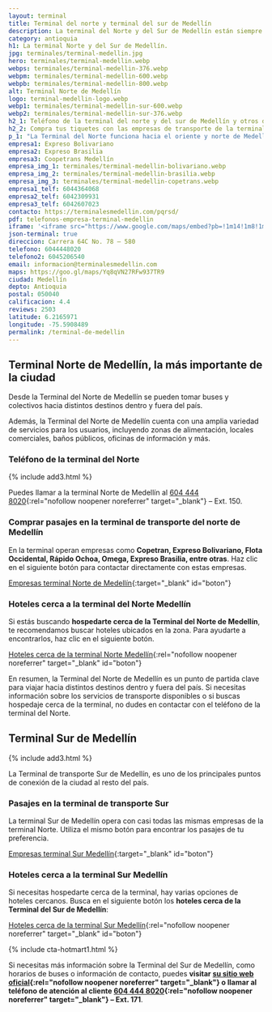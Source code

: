 ```yaml
---
layout: terminal
title: Terminal del norte y terminal del sur de Medellín
description: La terminal del Norte y del Sur de Medellín están siempre listas para que tu viaje sea cómodo y seguro. ⟪Entra y consigue los teléfonos para comprar tu pasaje⟫
category: antioquia
h1: La terminal Norte y del Sur de Medellín. 
jpg: terminales/terminal-medellin.jpg
hero: terminales/terminal-medellin.webp
webps: terminales/terminal-medellin-376.webp
webpm: terminales/terminal-medellin-600.webp
webpb: terminales/terminal-medellin-800.webp
alt: Terminal Norte de Medellín
logo: terminal-medellin-logo.webp
webp1: terminales/terminal-medellin-sur-600.webp
webp2: terminales/terminal-medellin-sur-376.webp
h2_1: Teléfono de la terminal del norte y del sur de Medellín y otros datos
h2_2: Compra tus tiquetes con las empresas de transporte de la terminal
p_1: "La Terminal del Norte funciona hacia el oriente y norte de Medellín. La terminal Sur hacia el sur y el oriente de Medellín, y hacie el Eje cafetero y del sur de Colombia."
empresa1: Expreso Bolivariano
empresa2: Expreso Brasilia
empresa3: Coopetrans Medellín
empresa_img_1: terminales/terminal-medellin-bolivariano.webp
empresa_img_2: terminales/terminal-medellin-brasilia.webp
empresa_img_3: terminales/terminal-medellin-copetrans.webp
empresa1_telf: 6044364068
empresa2_telf: 6042309931
empresa3_telf: 6042607023
contacto: https://terminalesmedellin.com/pqrsd/
pdf: telefonos-empresa-terminal-medellin
iframe: '<iframe src="https://www.google.com/maps/embed?pb=!1m14!1m8!1m3!1d3965.8771378474376!2d-75.571231!3d6.279879!3m2!1i1024!2i768!4f13.1!3m3!1m2!1s0x8e4428d778c62ff7%3A0x14b3b886bb9997e3!2sTerminales%20Medell%C3%ADn%20-%20Norte!5e0!3m2!1ses!2sco!4v1676576605595!5m2!1ses!2sco" width="100%" height="450" style="border:0;" allowfullscreen="" loading="lazy" referrerpolicy="no-referrer-when-downgrade"></iframe>'
json-terminal: true
direccion: Carrera 64C No. 78 – 580
telefono: 6044448020
telefono2: 6045206540
email: informacion@terminalesmedellin.com
maps: https://goo.gl/maps/Yq8qVN27RFw937TR9
ciudad: Medellín
depto: Antioquia
postal: 050040
calificacion: 4.4
reviews: 2503
latitude: 6.2165971
longitude: -75.5908489
permalink: /terminal-de-medellin
---
```

## Terminal Norte de Medellín, la más importante de la ciudad

Desde la Terminal del Norte de Medellín se pueden tomar buses y colectivos hacia distintos destinos dentro y fuera del país.

Además, la Terminal del Norte de Medellín cuenta con una amplia variedad de servicios para los usuarios, incluyendo zonas de alimentación, locales comerciales, baños públicos, oficinas de información y más.

### Teléfono de la terminal del Norte

{% include add3.html %}

Puedes llamar a la terminal Norte de Medellín al [604 444 8020](tel:6044448020){:rel="nofollow noopener noreferrer" target="_blank"} – Ext. 150.

### Comprar pasajes en la terminal de transporte del norte de Medellín

En la terminal operan empresas como **Copetran, Expreso Bolivariano, Flota Occidental, Rápido Ochoa, Omega, Expreso Brasilia, entre otras**. Haz clic en el siguiente botón para contactar directamente con estas empresas.

[Empresas terminal Norte de Medellín]({{page.url}}/{{page.pdf}}){:target="_blank" id="boton"}

### Hoteles cerca a la terminal del Norte Medellín

Si estás buscando **hospedarte cerca de la Terminal del Norte de Medellín**, te recomendamos buscar hoteles ubicados en la zona. Para ayudarte a encontrarlos, haz clic en el siguiente botón.

[Hoteles cerca de la terminal Norte Medellín](https://www.google.com/maps/search/Hoteles/@6.2776731,-75.5729304,16z){:rel="nofollow noopener noreferrer" target="_blank" id="boton"}

En resumen, la Terminal del Norte de Medellín es un punto de partida clave para viajar hacia distintos destinos dentro y fuera del país. Si necesitas información sobre los servicios de transporte disponibles o si buscas hospedaje cerca de la terminal, no dudes en contactar con el teléfono de la terminal del Norte.

## Terminal Sur de Medellín

{% include add3.html %}

La Terminal de transporte Sur de Medellín, es uno de los principales puntos de conexión de la ciudad al resto del país.

### Pasajes en la terminal de transporte Sur

La terminal Sur de Medellín opera con casi todas las mismas empresas de la terminal Norte. Utiliza el mismo botón para encontrar los pasajes de tu preferencia.

[Empresas terminal Sur Medellín]({{page.url}}/{{page.pdf}}){:target="_blank" id="boton"}

### Hoteles cerca a la terminal Sur Medellín

Si necesitas hospedarte cerca de la terminal, hay varias opciones de hoteles cercanos. Busca en el siguiente botón los **hoteles cerca de la Terminal del Sur de Medellín**:

[Hoteles cerca de la terminal Sur Medellín](https://www.google.com/maps/search/Hoteles/@6.2159067,-75.5904366,16z/data=!3m1!4b1){:rel="nofollow noopener noreferrer" target="_blank" id="boton"}

{% include cta-hotmart1.html %}

Si necesitas más información sobre la Terminal del Sur de Medellín, como horarios de buses o información de contacto, puedes **visitar [su sitio web oficial](https://terminalesmedellin.com/){:rel="nofollow noopener noreferrer" target="_blank"} o llamar al teléfono de atención al cliente [604 444 8020](tel:6044448020){:rel="nofollow noopener noreferrer" target="_blank"} – Ext. 171**.

